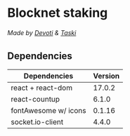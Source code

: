 # Blocknet staking
###### Made by [Devoti](https://github.com/devotii) & [Taski](https://github.com/st-t)

## Dependencies
| Dependencies | Version |
| ------ | ------ |
| react + react-dom | 17.0.2 |
| react-countup | 6.1.0 |
| fontAwesome w/ icons | 0.1.16 |
| socket.io-client | 4.4.0 |
